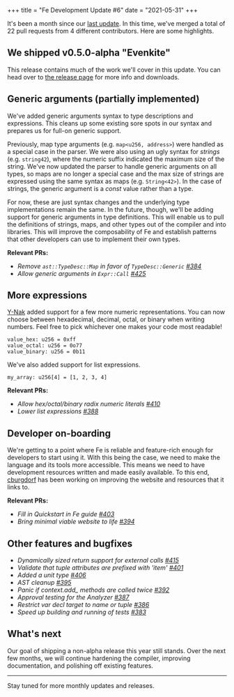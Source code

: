 +++
title = "Fe Development Update #6"
date = "2021-05-31"
+++


It's been a month since our [last update](/posts/development-update-5/). In this time, we've merged a total of 22 pull requests from 4 different contributors. Here are some highlights.

## We shipped v0.5.0-alpha "Evenkite"

This release contains much of the work we'll cover in this update. You can head over to [the release page](https://github.com/ethereum/fe/releases/tag/v0.5.0-alpha) for more info and downloads.

## Generic arguments (partially implemented)

We've added generic arguments syntax to type descriptions and expressions. This cleans up some existing sore spots in our syntax and prepares us for full-on generic support.

Previously, map type arguments (e.g. `map<u256, address>`) were handled as a special case in the parser. We were also using an ugly syntax for *strings* (e.g. `string42`), where the numeric suffix indicated the maximum size of the string. We've now updated the parser to handle generic arguments on all types, so maps are no longer a special case and the max size of strings are expressed using the same syntax as maps (e.g. `String<42>`). In the case of strings, the generic argument is a *const* value rather than a type.

For now, these are just syntax changes and the underlying type implementations remain the same. In the future, though, we'll be adding support for generic arguments in type definitions. This will enable us to pull the definitions of strings, maps, and other types out of the compiler and into libraries. This will improve the composability of Fe and establish patterns that other developers can use to implement their own types.

**Relevant PRs:**
- *Remove `ast::TypeDesc::Map` in favor of `TypeDesc::Generic` [#384](https://github.com/ethereum/fe/pull/384)*
- *Allow generic arguments in `Expr::Call` [#425](https://github.com/ethereum/fe/pull/425)*

## More expressions

[Y-Nak](https://github.com/Y-Nak) added support for a few more numeric representations. You can now choose between hexadecimal, decimal, octal, or binary when writing numbers. Feel free to pick whichever one makes your code most readable!

```
value_hex: u256 = 0xff
value_octal: u256 = 0o77
value_binary: u256 = 0b11
```

We've also added support for list expressions.

```
my_array: u256[4] = [1, 2, 3, 4]
```

**Relevant PRs:**
- *Allow hex/octal/binary radix numeric literals [#410](https://github.com/ethereum/fe/pull/410)*
- *Lower list expressions [#388](https://github.com/ethereum/fe/pull/388)*

## Developer on-boarding

We're getting to a point where Fe is reliable and feature-rich enough for developers to start using it. With this being the case, we need to make the language and its tools more accessible. This means we need to have development resources written and made easily available. To this end, [cburgdorf](https://github.com/cburgdorf/) has been working on improving the website and resources that it links to.

**Relevant PRs:**
- *Fill in Quickstart in Fe guide [#403](https://github.com/ethereum/fe/pull/403)*
- *Bring minimal viable website to life [#394](https://github.com/ethereum/fe/pull/394)*

## Other features and bugfixes

- *Dynamically sized return support for external calls [#415](https://github.com/ethereum/fe/pull/415)*
- *Validate that tuple attributes are prefixed with 'item' [#401](https://github.com/ethereum/fe/pull/401)*
- *Added a unit type [#406](https://github.com/ethereum/fe/pull/406)*
- *AST cleanup [#395](https://github.com/ethereum/fe/pull/395)*
- *Panic if context.add_ methods are called twice [#392](https://github.com/ethereum/fe/pull/392)*
- *Approval testing for the Analyzer [#387](https://github.com/ethereum/fe/pull/387)*
- *Restrict var decl target to name or tuple [#386](https://github.com/ethereum/fe/pull/386)*
- *Speed up building and running of tests [#383](https://github.com/ethereum/fe/pull/383)*

## What's next

Our goal of shipping a non-alpha release this year still stands. Over the next few months, we will continue hardening the compiler, improving documentation, and polishing off existing features.

---

Stay tuned for more monthly updates and releases.



